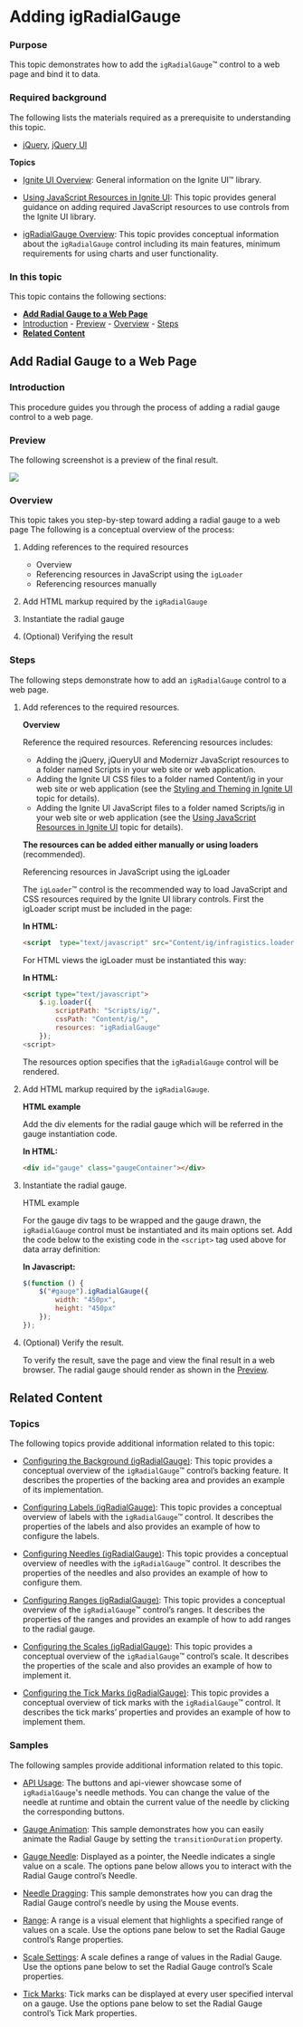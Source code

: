 ﻿<!--
|metadata|
{
    "fileName": "igradialgauge-getting-started-with-igradialgauge",
    "controlName": "igRadialGauge",
    "tags": ["Getting Started","How Do I"]
}
|metadata|
-->

# Adding igRadialGauge


### Purpose

This topic demonstrates how to add the `igRadialGauge`™ control to a web page and bind it to data.

### Required background

The following lists the materials required as a prerequisite to understanding this topic.

-   [jQuery](http://learn.jquery.com/), [jQuery UI](http://jqueryui.com/)

**Topics**

- [Ignite UI Overview](NetAdvantage-for-jQuery-Overview.html): General information on the Ignite UI™ library.

- [Using JavaScript Resources in Ignite UI](Deployment-Guide-JavaScript-Resources.html): This topic provides general guidance on adding required JavaScript resources to use controls from the Ignite UI library.

- [igRadialGauge Overview](igRadialGauge-igRadialGauge-Overview.html): This topic provides conceptual information about the `igRadialGauge` control including its main features, minimum requirements for using charts and user functionality.

### In this topic

This topic contains the following sections:

-   [**Add Radial Gauge to a Web Page**](#add-radial-gauge)
   -   [Introduction](#introduction)
    -   [Preview](#preview)
    -   [Overview](#overview)
    -   [Steps](#steps)
-   [**Related Content**](#related-content)



## <a id="add-radial-gauge"></a>Add Radial Gauge to a Web Page
### <a id="introduction"></a>Introduction

This procedure guides you through the process of adding a radial gauge control to a web page.

### <a id="preview"></a>Preview

The following screenshot is a preview of the final result.

![](images/igRadialGauge_Getting_Started_01.png)

### <a id="overview"></a>Overview

This topic takes you step-by-step toward adding a radial gauge to a web page The following is a conceptual overview of the process:

1.  Adding references to the required resources
    -   Overview
    -   Referencing resources in JavaScript using the `igLoader`
    -   Referencing resources manually

2.  Add HTML markup required by the `igRadialGauge`
3.  Instantiate the radial gauge 
4.  (Optional) Verifying the result

### <a id="steps"></a>Steps

The following steps demonstrate how to add an `igRadialGauge` control to a web page.

1. Add references to the required resources.

	**Overview**
	
	Reference the required resources. Referencing resources includes:
	
	-   Adding the jQuery, jQueryUI and Modernizr JavaScript resources to a folder named Scripts in your web site or web application.
	-   Adding the Ignite UI CSS files to a folder named Content/ig in your web site or web application (see the [Styling and Theming in Ignite UI](Deployment-Guide-Styling-and-Theming.html) topic for details).
	-   Adding the Ignite UI JavaScript files to a folder named Scripts/ig in your web site or web application (see the [Using JavaScript Resources in Ignite UI](Deployment-Guide-JavaScript-Resources.html) topic for details).
	
	**The resources can be added either manually or using loaders** (recommended).
	
	Referencing resources in JavaScript using the igLoader
	
	The `igLoader`™ control is the recommended way to load JavaScript and CSS resources required by the Ignite UI library controls. First the igLoader script must be included in the page:
	
	**In HTML:**
	
	```html
	<script  type="text/javascript" src="Content/ig/infragistics.loader.js"></script>
	```
	
	For HTML views the igLoader must be instantiated this way:
	
	**In HTML:**
	
	```html
	<script type="text/javascript">
	    $.ig.loader({
	        scriptPath: "Scripts/ig/",
	        cssPath: "Content/ig/",
	        resources: "igRadialGauge"
	    });
	<script>
	```
	
	The resources option specifies that the `igRadialGauge` control will be rendered.

2. Add HTML markup required by the `igRadialGauge`.

	**HTML example**
	
	Add the div elements for the radial gauge which will be referred in the gauge instantiation code.
	
	**In HTML:**
	
	```html
	<div id="gauge" class="gaugeContainer"></div>
	```

3. Instantiate the radial gauge.

	HTML example
	
	For the gauge div tags to be wrapped and the gauge drawn, the `igRadialGauge` control must be instantiated and its main options set. Add the code below to the existing code in the `<script>` tag used above for data array definition:
	
	**In Javascript:**
	
	```js
	$(function () {
	    $("#gauge").igRadialGauge({
	        width: "450px",
	        height: "450px"
	    });
	});
	```  

4. (Optional) Verify the result.

	To verify the result, save the page and view the final result in a web browser. The radial gauge should render as shown in the [Preview](#preview).



## <a id="related-content"></a>Related Content
### Topics

The following topics provide additional information related to this topic:

- [Configuring the Background (igRadialGauge)](igRadialGauge-Configuring-the-Backing.html): This topic provides a conceptual overview of the `igRadialGauge`™ control’s backing feature. It describes the properties of the backing area and provides an example of its implementation.

- [Configuring Labels (igRadialGauge)](igRadialGauge-Configuring-Labels.html): This topic provides a conceptual overview of labels with the `igRadialGauge`™ control. It describes the properties of the labels and also provides an example of how to configure the labels.

- [Configuring Needles (igRadialGauge)](igRadialGauge-Configuring-Needles.html): This topic provides a conceptual overview of needles with the `igRadialGauge`™ control. It describes the properties of the needles and also provides an example of how to configure them.

- [Configuring Ranges (igRadialGauge)](igRadialGauge-Configuring-Ranges.html): This topic provides a conceptual overview of the `igRadialGauge`™ control’s ranges. It describes the properties of the ranges and provides an example of how to add ranges to the radial gauge.

- [Configuring the Scales (igRadialGauge)](igRadialGauge-Configuring-the-Scales.html): This topic provides a conceptual overview of the `igRadialGauge`™ control’s scale. It describes the properties of the scale and also provides an example of how to implement it.

- [Configuring the Tick Marks (igRadialGauge)](igRadialGauge-Configuring-Tick-Marks.html): This topic provides a conceptual overview of tick marks with the `igRadialGauge`™ control. It describes the tick marks’ properties and provides an example of how to implement them.

### Samples

The following samples provide additional information related to this topic.

- [API Usage](%%SamplesUrl%%/radial-gauge/api-usage): The buttons and api-viewer showcase some of `igRadialGauge`'s needle methods. You can change the value of the needle at runtime and obtain the current value of the needle by clicking the corresponding buttons.

- [Gauge Animation](%%SamplesUrl%%/radial-gauge/motion-framework): This sample demonstrates how you can easily animate the Radial Gauge by setting the `transitionDuration` property.

- [Gauge Needle](%%SamplesUrl%%/radial-gauge/gauge-needle): Displayed as a pointer, the Needle indicates a single value on a scale. The options pane below allows you to interact with the Radial Gauge control’s Needle.

- [Needle Dragging](%%SamplesUrl%%/radial-gauge/drag-needle): This sample demonstrates how you can drag the Radial Gauge control’s needle by using the Mouse events.

- [Range](%%SamplesUrl%%/radial-gauge/range): A range is a visual element that highlights a specified range of values on a scale. Use the options pane below to set the Radial Gauge control’s Range properties.

- [Scale Settings](%%SamplesUrl%%/radial-gauge/scale-settings): A scale defines a range of values in the Radial Gauge. Use the options pane below to set the Radial Gauge control’s Scale properties.

- [Tick Marks](%%SamplesUrl%%/radial-gauge/tickmarks): Tick marks can be displayed at every user specified interval on a gauge. Use the options pane below to set the Radial Gauge control’s Tick Mark properties.





 

 



